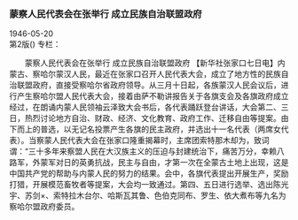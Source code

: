 ### 蒙察人民代表会在张举行  成立民族自治联盟政府  

1946-05-20  
第2版()
专栏：

　　蒙察人民代表会在张举行
    成立民族自治联盟政府
    【新华社张家口七日电】内蒙古、察哈尔蒙汉人民，最近在张家口召开人民代表大会，成立了地方性的民族自治联盟政府，直接受察哈尔省政府领导。从三月十日起，各族蒙汉人民会议后，进行产生察哈尔盟人民代表大会，接着由萨不勒讲报告关于各旗支会及各旗政府成立经过，在朗诵内蒙人民领袖云泽致大会书后，各代表踊跃登台讲话，大会第二、三日，热烈讨论地方自治、财政、经济、文化教育、政府工作、迁移自由等提案。由下而上的普选，以无记名投票产生各旗的民主政府，并选出十一名代表（两席女代表）。当察蒙人民代表大会在张家口隆重揭幕时，主席团索特那木却为，致词谓：“三十多年来察盟人民在大汉族主义的压迫与封建统治下，痛苦万分，幸赖八路军，外蒙军对日的英勇抗战，民主与自由，才第一次在全蒙古土地上出现，这是中国共产党的帮助与内蒙人民的努力的结果。会中，各旗代表提出开展生产，奖励打猎，开展模范畜牧者等提案，大会均一致通过。第四、五日进行选举、选出陈光宇、苏剑×、索特拉木台尔、哈斯瓦其鲁、色伯克同布、罗生、依大煮布等九名为察哈尔盟政府委员。  
